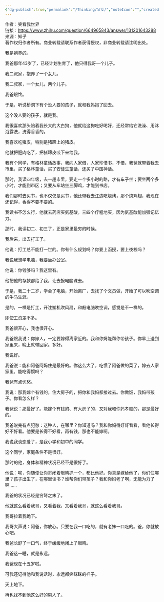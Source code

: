 ```yaml
---
{"dg-publish":true,"permalink":"/Thinking/父女/","noteIcon":"","created":"2025-03-27T16:40:09.030+08:00"}
---
```


作者：笑看我世界  
链接：https://www.zhihu.com/question/664965843/answer/131201643288  
来源：知乎  
著作权归作者所有。商业转载请联系作者获得授权，非商业转载请注明出处。  
  

我是抱养的。

我爸那年43岁了，已经计划生育了，他只得我哥一个儿子。

我二叔家，抱养了一个女儿。

我二叔家，一个女儿，两个儿子。

我爸眼馋。

于是，听说桥洞下有个没人要的孩子，就和我妈抱了回去。

这个没人要的孩子，就是我。

我很喜欢那头陪着我长大的大白狗，他就给这狗吃好喝好，还经常给它洗澡、用沐浴露洗，洗得香香的。

我喜欢吃猪皮，特别是猪蹄上的猪皮。

他就把肥肉吃了，把猪蹄皮咬下来给我。

我有个同学，有格林童话故事，我向人家借，人家珍惜书，不借，我爸就带着我去市里，买了格林童话，买了安徒生童话，还买了中国神话。

那时，我读四年级，去一趟市里，要走一个多小时的路，才有车子坐；要坐两个多小时，才能到市区；又要从车站坐三脚鸡，才能到书店。

我们那时去买书，也不仅仅是买书，他还带我去江边吃烧烤，那个烧鸡翅，我现在还记得，香得不要不要的。

我读书不怎么行，他就去药店买氨基酸，三四个疗程地买，因为氨基酸能加强记忆力。

那时，我读初二、初三了，正是家里最穷的时候。

我后来，出去打工了。

他说：打工总不能打一世的。你有什么规划吗？你要上函授，要上夜校吗？

我说我想学电脑，我要坐办公室。

他说：你钱够吗？我这里有。

他把他的存款都给了我，让去报电脑课去。

于是，我二十二岁，学会了电脑，开始离厂，去找了个文员做，开始了可以吹空调的牛马生涯。

是的，一样是打工，开注塑机吹风扇，和敲电脑吹空调，感觉是不一样的。

即使工资差不多。

我爸很开心，我也很开心。


我爸跟我说：你嫁人，一定要嫁得离家近的。我和你妈能帮你带孩子。你早上送到家里来，晚上就带回家。多好。

我说好。

我爸说：能和阿爸阿妈住是最好的。你这么大了，吃惯了阿爸做的菜了，嫁去人家家里，能吃得惯吗？

我爸有点忧愁。

我说：那我嫁个有钱的，住大房子的，把你和我妈都接过去。你做饭，我妈带孩子。你看怎么样？

我爸说：那最好了。能嫁个有钱的、有大房子的，又对我和你妈孝顺的，那是最好的。

我爸说完有点犯愁：这种人，在哪里？你知道吗？我和你妈得好好看看，看他长得好不好看。他要是长得不好看，再有钱，那也不能嫁啊。

  

我说我谈恋爱了，是我小学和初中的同学。

这个同学，家庭条件不是很好。

  

那时的他，身体和精神状况已经不是很好了。

他说：唉，你随便让你哥闭着眼睛抓一个，都比他好。你真是嫁给他了，你们住哪里？孩子出生了，在哪里读书？谁帮你们带孩子？我和你妈老了啊，无能为力了啊……

  

我爸的状况已经是穷弩之末了。

他就这么看着我哥，又看着我，又看着我哥，就这么看着我哥。

  

我哥拉着我跪下。

我哥大声说：阿爸，你放心。只要在我一口吃的，就有老妹一口吃的。爸，你就放心吧。

我爸长舒了一口气，终于缓缓地闭上了眼睛。

我爸这一睡，就是永远。

  

  

我爸现在十五岁啦。

可我还记得他和我说话时，永远都笑眯眯的样子。

  

天上地下。

再也找不到他这么好的男人了。